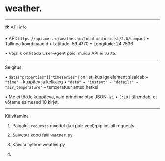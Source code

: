 # weather.

---

🌍 API info

• API: `https://api.met.no/weatherapi/locationforecast/2.0/compact`
• Tallinna koordinaadid:• Latitude: 59.4370
• Longitude: 24.7536

• Vajalik on lisada User-Agent päis, muidu API ei vasta.

---

 Selgitus

• `data["properties"]["timeseries"]` on list, kus iga element sisaldab:• `"time"` – kuupäev ja kellaaeg
• `"data" → "instant" → "details" → "air_temperature"` – temperatuur antud hetkel

• Me ei töötle kuupäeva, vaid prindime otse JSON-ist.
• `[:10]` tähendab, et võtame esimesed 10 kirjet.


---

Käivitamine

1. Paigalda `requests` moodul (kui pole veel):pip install requests

2. Salvesta kood faili `weather.py`
3. Käivita:python weather.py
4. 
